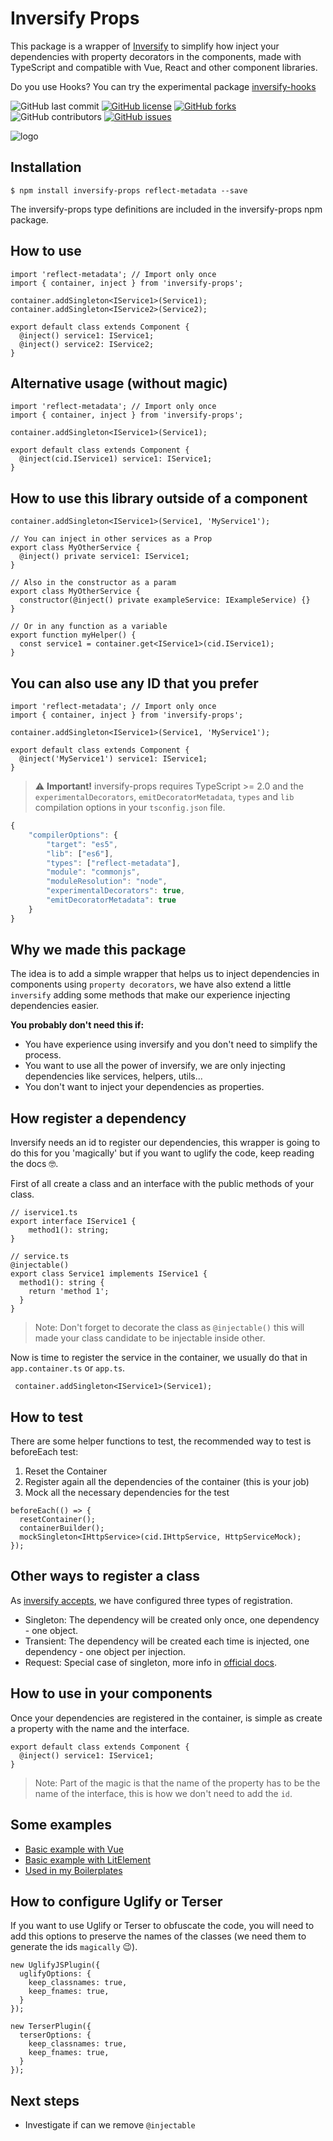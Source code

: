 # Inversify Props
This package is a wrapper of [Inversify](https://github.com/inversify) to simplify how inject your dependencies with property decorators in the components, made with TypeScript and compatible with Vue, React and other component libraries.

Do you use Hooks? You can try the experimental package [inversify-hooks](https://github.com/ckgrafico/inversify-hooks)

![GitHub last commit](https://img.shields.io/github/last-commit/CKGrafico/inversify-props/master.svg)
[![GitHub license](https://img.shields.io/github/license/CKGrafico/inversify-props.svg)](https://github.com/CKGrafico/inversify-props/blob/master/LICENSE)
[![GitHub forks](https://img.shields.io/github/forks/CKGrafico/inversify-props.svg)](https://github.com/CKGrafico/inversify-props/network)
![GitHub contributors](https://img.shields.io/github/contributors/CKGrafico/inversify-props.svg)
[![GitHub issues](https://img.shields.io/github/issues/CKGrafico/inversify-props.svg)](https://github.com/CKGrafico/inversify-props/issues)

![logo](https://i.imgur.com/syVbzU6.gif)

## Installation
```
$ npm install inversify-props reflect-metadata --save
```

The inversify-props type definitions are included in the inversify-props npm package.

## How to use
```
import 'reflect-metadata'; // Import only once
import { container, inject } from 'inversify-props';

container.addSingleton<IService1>(Service1);
container.addSingleton<IService2>(Service2);

export default class extends Component {
  @inject() service1: IService1;
  @inject() service2: IService2;
}
```

## Alternative usage (without magic)
```
import 'reflect-metadata'; // Import only once
import { container, inject } from 'inversify-props';

container.addSingleton<IService1>(Service1);

export default class extends Component {
  @inject(cid.IService1) service1: IService1;
}
```

## How to use this library outside of a component
```
container.addSingleton<IService1>(Service1, 'MyService1');

// You can inject in other services as a Prop
export class MyOtherService {
  @inject() private service1: IService1;
}

// Also in the constructor as a param
export class MyOtherService {
  constructor(@inject() private exampleService: IExampleService) {}
}

// Or in any function as a variable
export function myHelper() {
  const service1 = container.get<IService1>(cid.IService1);
}
```

## You can also use any ID that you prefer
```
import 'reflect-metadata'; // Import only once
import { container, inject } from 'inversify-props';

container.addSingleton<IService1>(Service1, 'MyService1');

export default class extends Component {
  @inject('MyService1') service1: IService1;
}
```

> :warning: **Important!** inversify-props requires TypeScript >= 2.0 and the `experimentalDecorators`, `emitDecoratorMetadata`, `types` and `lib`
compilation options in your `tsconfig.json` file.

```js
{
    "compilerOptions": {
        "target": "es5",
        "lib": ["es6"],
        "types": ["reflect-metadata"],
        "module": "commonjs",
        "moduleResolution": "node",
        "experimentalDecorators": true,
        "emitDecoratorMetadata": true
    }
}
```

## Why we made this package
The idea is to add a simple wrapper that helps us to inject dependencies in components using `property decorators`, we have also extend a little `inversify` adding some methods that make our experience injecting dependencies easier.

**You probably don't need this if:**
- You have experience using inversify and you don't need to simplify the process.
- You want to use all the power of inversify, we are only injecting dependencies like services, helpers, utils...
- You don't want to inject your dependencies as properties.

## How register a dependency
Inversify needs an id to register our dependencies, this wrapper is going to do this for you 'magically' but if you want to uglify the code, keep reading the docs 🤓.

First of all create a class and an interface with the public methods of your class.
```
// iservice1.ts
export interface IService1 {
    method1(): string;
}

// service.ts
@injectable()
export class Service1 implements IService1 {
  method1(): string {
    return 'method 1';
  }
}
```
> Note: Don't forget to decorate the class as `@injectable()` this will made your class candidate to be injectable inside other.

Now is time to register the service in the container, we usually do that in `app.container.ts` or `app.ts`.
```
 container.addSingleton<IService1>(Service1);
```

## How to test
There are some helper functions to test, the recommended way to test is beforeEach test:

1. Reset the Container
2. Register again all the dependencies of the container (this is your job)
3. Mock all the necessary dependencies for the test

```
beforeEach(() => {
  resetContainer();
  containerBuilder();
  mockSingleton<IHttpService>(cid.IHttpService, HttpServiceMock);
});
```

## Other ways to register a class
As [inversify accepts](https://github.com/inversify/InversifyJS/blob/master/wiki/scope.md), we have configured three types of registration.
- Singleton: The dependency will be created only once, one dependency - one object.
- Transient: The dependency will be created each time is injected, one dependency - one object per injection.
- Request: Special case of singleton, more info in [official docs](https://github.com/inversify/InversifyJS/blob/master/wiki/scope.md#about-inrequestscope).

## How to use in your components
Once your dependencies are registered in the container, is simple as create a property with the name and the interface.
```
export default class extends Component {
  @inject() service1: IService1;
}
```

> Note: Part of the magic is that the name of the property has to be the name of the interface, this is how we don't need to add the `id`.

## Some examples
- [Basic example with Vue](https://github.com/CKGrafico/inversify-props/tree/master/examples/vue)
- [Basic example with LitElement](https://github.com/CKGrafico/inversify-props/tree/master/examples/lit-element)
- [Used in my Boilerplates](https://boilerplates.js.org)

## How to configure Uglify or Terser
If you want to use Uglify or Terser to obfuscate the code, you will need to add this options to preserve the names of the classes (we need them to generate the ids `magically` 😉).

```
new UglifyJSPlugin({
  uglifyOptions: {
    keep_classnames: true,
    keep_fnames: true,
  }
});
```

```
new TerserPlugin({
  terserOptions: {
    keep_classnames: true,
    keep_fnames: true,
  }
});
```

## Next steps
- Investigate if can we remove `@injectable`

